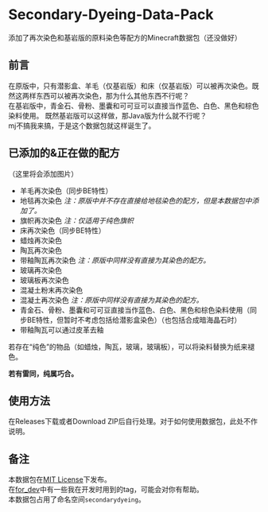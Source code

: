 # Secondary-Dyeing-Data-Pack

添加了再次染色和基岩版的原料染色等配方的Minecraft数据包（还没做好）

## 前言

在原版中，只有潜影盒、羊毛（仅基岩版）和床（仅基岩版）可以被再次染色。既然这两样东西可以被再次染色，那为什么其他东西不行呢？  
在基岩版中，青金石、骨粉、墨囊和可可豆可以直接当作蓝色、白色、黑色和棕色染料使用。 既然基岩版可以这样做，那Java版为什么就不行呢？  
mj不搞我来搞，于是这个数据包就这样诞生了。

## 已添加的&正在做的配方

（这里将会添加图片）  

- 羊毛再次染色（同步BE特性）
- 地毯再次染色  *注：原版中并不存在直接给地毯染色的配方，但是本数据包中添加了。*
- 旗帜再次染色  *注：仅适用于纯色旗帜*
- 床再次染色（同步BE特性）  
- 蜡烛再次染色
- 陶瓦再次染色
- 带釉陶瓦再次染色  *注：原版中同样没有直接为其染色的配方。*
- 玻璃再次染色
- 玻璃板再次染色
- 混凝土粉末再次染色
- 混凝土再次染色  *注：原版中同样没有直接为其染色的配方。*
- 青金石、骨粉、墨囊和可可豆直接当作蓝色、白色、黑色和棕色染料使用（同步BE特性，但暂时不考虑包括给潜影盒染色）（也包括合成暗海晶石时）
- 带釉陶瓦可以通过皮革去釉

若存在“纯色”的物品（如蜡烛，陶瓦，玻璃，玻璃板），可以将染料替换为纸来褪色。  

**若有雷同，纯属巧合。**

## 使用方法

在Releases下载或者Download ZIP后自行处理。对于如何使用数据包，此处不作说明。  

## 备注

本数据包在[MIT License](https://mit-license.org/)下发布。  
在[for_dev](for_dev)中有一些我在开发时用到的tag，可能会对你有帮助。  
本数据包占用了命名空间`secondarydyeing`。
